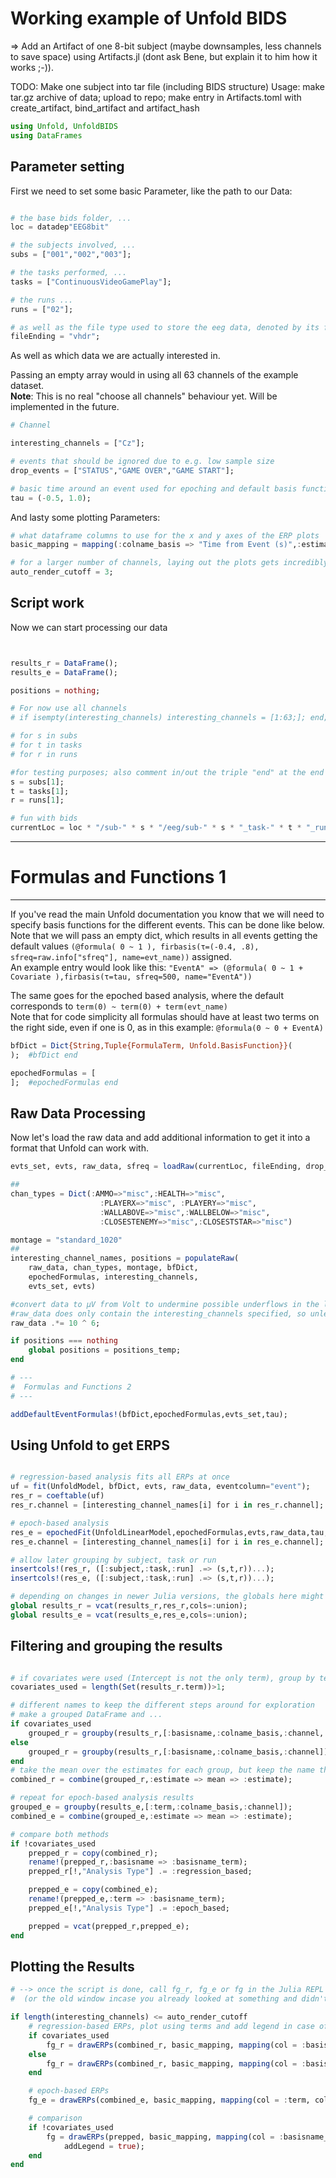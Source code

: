 # Working example of Unfold BIDS
=> Add an Artifact of one 8-bit subject (maybe downsamples, less channels to save space) using Artifacts.jl (dont ask Bene, but explain it to him how it works ;-)).

TODO: Make one subject into tar file (including BIDS structure)
    Usage: make tar.gz archive of data; upload to repo; make entry in Artifacts.toml with create_artifact, bind_artifact and artifact_hash

```julia
using Unfold, UnfoldBIDS
using DataFrames
```

## Parameter setting
First we need to set some basic Parameter, like the path to our Data:
```julia

# the base bids folder, ...
loc = datadep"EEG8bit"

# the subjects involved, ...
subs = ["001","002","003"];

# the tasks performed, ...
tasks = ["ContinuousVideoGamePlay"];

# the runs ...
runs = ["02"];

# as well as the file type used to store the eeg data, denoted by its file ending (without the dot)
fileEnding = "vhdr";
```


As well as which data we are actually interested in. 

Passing an empty array would in using all 63 channels of the example dataset.\
**Note**: This is no real "choose all channels" behaviour yet. Will be implemented in the future.



```julia
# Channel

interesting_channels = ["Cz"];

# events that should be ignored due to e.g. low sample size
drop_events = ["STATUS","GAME OVER","GAME START"];

# basic time around an event used for epoching and default basis functions (in seconds)
tau = (-0.5, 1.0);
```

And lasty some plotting Parameters:
```julia
# what dataframe columns to use for the x and y axes of the ERP plots
basic_mapping = mapping(:colname_basis => "Time from Event (s)",:estimate => "Estimate (μV)");

# for a larger number of channels, laying out the plots gets incredibly slow, so only execute manually what you need
auto_render_cutoff = 3;
```
## Script work
Now we can start processing our data
```julia


results_r = DataFrame();
results_e = DataFrame();

positions = nothing;

# For now use all channels
# if isempty(interesting_channels) interesting_channels = [1:63;]; end;

# for s in subs
# for t in tasks
# for r in runs

#for testing purposes; also comment in/out the triple "end" at the end of the Using Unfold part
s = subs[1];
t = tasks[1];
r = runs[1];

# fun with bids
currentLoc = loc * "/sub-" * s * "/eeg/sub-" * s * "_task-" * t * "_run-" * r;
```
---
#  Formulas and Functions 1
---
If you've read the main Unfold documentation you know that we will need to specify basis functions for the different events. This can be done like below.\
Note that we will pass an empty dict, which results in all events getting the default values `(@formula( 0 ~ 1 ), firbasis(τ=(-0.4, .8), sfreq=raw.info["sfreq"], name=evt_name))` assigned.\
An example entry would look like this: `"EventA" => (@formula( 0 ~ 1 + Covariate ),firbasis(τ=tau, sfreq=500, name="EventA"))`


The same goes for the epoched based analysis, where the default corresponds to `term(0) ~ term(0) + term(evt_name)`\
Note that for code simplicity all formulas should have at least two terms on the right side, even if one is 0, as in this example: `@formula(0 ~ 0 + EventA)`
```julia
bfDict = Dict{String,Tuple{FormulaTerm, Unfold.BasisFunction}}(
);  #bfDict end

epochedFormulas = [
];  #epochedFormulas end
```

##  Raw Data Processing
Now let's load the raw data and add additional information to get it into a format that Unfold can work with.

```julia
evts_set, evts, raw_data, sfreq = loadRaw(currentLoc, fileEnding, drop_events);

##
chan_types = Dict(:AMMO=>"misc",:HEALTH=>"misc",
                    :PLAYERX=>"misc", :PLAYERY=>"misc",
                    :WALLABOVE=>"misc",:WALLBELOW=>"misc",
                    :CLOSESTENEMY=>"misc",:CLOSESTSTAR=>"misc")

montage = "standard_1020"
##
interesting_channel_names, positions = populateRaw(
    raw_data, chan_types, montage, bfDict, 
    epochedFormulas, interesting_channels, 
    evts_set, evts)

#convert data to μV from Volt to undermine possible underflows in the later calculation
#raw_data does only contain the interesting_channels specified, so unless one specified a stim channel, this simple line is enough
raw_data .*= 10 ^ 6;

if positions === nothing
    global positions = positions_temp;
end

# ---
#  Formulas and Functions 2
# ---

addDefaultEventFormulas!(bfDict,epochedFormulas,evts_set,tau); 

```

## Using Unfold to get ERPS
```julia

# regression-based analysis fits all ERPs at once
uf = fit(UnfoldModel, bfDict, evts, raw_data, eventcolumn="event");
res_r = coeftable(uf)
res_r.channel = [interesting_channel_names[i] for i in res_r.channel];

# epoch-based analysis
res_e = epochedFit(UnfoldLinearModel,epochedFormulas,evts,raw_data,tau,sfreq);
res_e.channel = [interesting_channel_names[i] for i in res_e.channel];

# allow later grouping by subject, task or run
insertcols!(res_r, ([:subject,:task,:run] .=> (s,t,r))...);
insertcols!(res_e, ([:subject,:task,:run] .=> (s,t,r))...);

# depending on changes in newer Julia versions, the globals here might no longer be necessary
global results_r = vcat(results_r,res_r,cols=:union);
global results_e = vcat(results_e,res_e,cols=:union);


```

##  Filtering and grouping the results
```julia

# if covariates were used (Intercept is not the only term), group by term as well, don't compare with epoched results etc.
covariates_used = length(Set(results_r.term))>1;

# different names to keep the different steps around for exploration
# make a grouped DataFrame and ...
if covariates_used
    grouped_r = groupby(results_r,[:basisname,:colname_basis,:channel,:term]);
else
    grouped_r = groupby(results_r,[:basisname,:colname_basis,:channel]);
end
# take the mean over the estimates for each group, but keep the name the same instead of appending _mean to it
combined_r = combine(grouped_r,:estimate => mean => :estimate);

# repeat for epoch-based analysis results
grouped_e = groupby(results_e,[:term,:colname_basis,:channel]);
combined_e = combine(grouped_e,:estimate => mean => :estimate);

# compare both methods
if !covariates_used
    prepped_r = copy(combined_r);
    rename!(prepped_r,:basisname => :basisname_term);
    prepped_r[!,"Analysis Type"] .= :regression_based;

    prepped_e = copy(combined_e);
    rename!(prepped_e,:term => :basisname_term);
    prepped_e[!,"Analysis Type"] .= :epoch_based;

    prepped = vcat(prepped_r,prepped_e);
end
```

## Plotting the Results

```julia
# --> once the script is done, call fg_r, fg_e or fg in the Julia REPL to look at your results in a new window
#  (or the old window incase you already looked at something and didn't close it!)

if length(interesting_channels) <= auto_render_cutoff
    # regression-based ERPs, plot using terms and add legend in case of covariates
    if covariates_used
        fg_r = drawERPs(combined_r, basic_mapping, mapping(col = :basisname, color = :term, row=:channel), addLegend = true);
    else
        fg_r = drawERPs(combined_r, basic_mapping, mapping(col = :basisname, color = :basisname, row=:channel));
    end

    # epoch-based ERPs
    fg_e = drawERPs(combined_e, basic_mapping, mapping(col = :term, color = :term, row = :channel));

    # comparison
    if !covariates_used
        fg = drawERPs(prepped, basic_mapping, mapping(col = :basisname_term, color = Symbol("Analysis Type"), row = :channel),
            addLegend = true);
    end
end

```